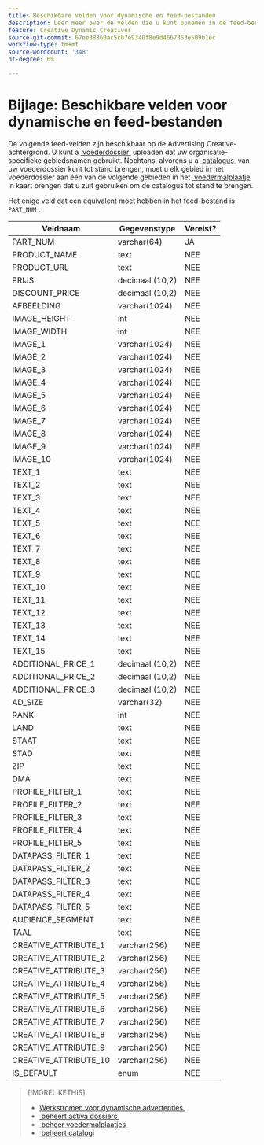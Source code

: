 ```yaml
---
title: Beschikbare velden voor dynamische en feed-bestanden
description: Leer meer over de velden die u kunt opnemen in de feed-bestanden die u gebruikt om dynamische advertenties te maken.
feature: Creative Dynamic Creatives
source-git-commit: 67ee38860ac5cb7e9340f8e9d4667353e509b1ec
workflow-type: tm+mt
source-wordcount: '348'
ht-degree: 0%

---
```


# Bijlage: Beschikbare velden voor dynamische en feed-bestanden

De volgende feed-velden zijn beschikbaar op de Advertising Creative-achtergrond. U kunt a [&#x200B; voederdossier &#x200B;](/help/creative/feeds/asset-manage.md) uploaden dat uw organisatie-specifieke gebiedsnamen gebruikt. Nochtans, alvorens u a [&#x200B; catalogus &#x200B;](/help/creative/feeds/catalog-manage.md) van uw voederdossier kunt tot stand brengen, moet u elk gebied in het voederdossier aan één van de volgende gebieden in het [&#x200B; voedermalplaatje &#x200B;](/help/creative/feeds/feed-template-manage.md) in kaart brengen dat u zult gebruiken om de catalogus tot stand te brengen.

Het enige veld dat een equivalent moet hebben in het feed-bestand is `PART_NUM` .

<!-- Questions:

What are these?
Rank
PROFILE_FILTER fields



Do geo fields need be populated as follows:
Country: 2 Letter country code (example: US)
State: state code_2 letter country code (example: CA_US)
City: City name_State code_2 letter country code (example: San Jose_CA_US)
DMA: DMA _2 letter country code (example: 201_US)
Zipcode: Zip code_2 letter country code (example: 94086_US)


TRUE?   GEO fields(Country/State/City/DMA/Zip), UT fields (UT1/UT2/UT3/UT4/UT5) [do we have an equivalent now?], Filtering fields(F1/F2/F3/F4/F5) can have comma separated values. We can have upto 2K characters.

TRUE FOR CSV AND TSV? character encoding on text format files should be UTF-8 -- If yes, then add that with feed file requirements.

-->

| Veldnaam | Gegevenstype | Vereist? |
|------------|-----------|-----------|
| PART_NUM | varchar(64) | JA |
| PRODUCT_NAME | text | NEE |
| PRODUCT_URL | text | NEE |
| PRIJS | decimaal (10,2) | NEE |
| DISCOUNT_PRICE | decimaal (10,2) | NEE |
| AFBEELDING | varchar(1024) | NEE |
| IMAGE_HEIGHT | int | NEE |
| IMAGE_WIDTH | int | NEE |
| IMAGE_1 | varchar(1024) | NEE |
| IMAGE_2 | varchar(1024) | NEE |
| IMAGE_3 | varchar(1024) | NEE |
| IMAGE_4 | varchar(1024) | NEE |
| IMAGE_5 | varchar(1024) | NEE |
| IMAGE_6 | varchar(1024) | NEE |
| IMAGE_7 | varchar(1024) | NEE |
| IMAGE_8 | varchar(1024) | NEE |
| IMAGE_9 | varchar(1024) | NEE |
| IMAGE_10 | varchar(1024) | NEE |
| TEXT_1 | text | NEE |
| TEXT_2 | text | NEE |
| TEXT_3 | text | NEE |
| TEXT_4 | text | NEE |
| TEXT_5 | text | NEE |
| TEXT_6 | text | NEE |
| TEXT_7 | text | NEE |
| TEXT_8 | text | NEE |
| TEXT_9 | text | NEE |
| TEXT_10 | text | NEE |
| TEXT_11 | text | NEE |
| TEXT_12 | text | NEE |
| TEXT_13 | text | NEE |
| TEXT_14 | text | NEE |
| TEXT_15 | text | NEE |
| ADDITIONAL_PRICE_1 | decimaal (10,2) | NEE |
| ADDITIONAL_PRICE_2 | decimaal (10,2) | NEE |
| ADDITIONAL_PRICE_3 | decimaal (10,2) | NEE |
| AD_SIZE | varchar(32) | NEE |
| RANK | int | NEE |
| LAND | text | NEE |
| STAAT | text | NEE |
| STAD | text | NEE |
| ZIP | text | NEE |
| DMA | text | NEE |
| PROFILE_FILTER_1 | text | NEE |
| PROFILE_FILTER_2 | text | NEE |
| PROFILE_FILTER_3 | text | NEE |
| PROFILE_FILTER_4 | text | NEE |
| PROFILE_FILTER_5 | text | NEE |
| DATAPASS_FILTER_1 | text | NEE |
| DATAPASS_FILTER_2 | text | NEE |
| DATAPASS_FILTER_3 | text | NEE |
| DATAPASS_FILTER_4 | text | NEE |
| DATAPASS_FILTER_5 | text | NEE |
| AUDIENCE_SEGMENT | text | NEE |
| TAAL | text | NEE |
| CREATIVE_ATTRIBUTE_1 | varchar(256) | NEE |
| CREATIVE_ATTRIBUTE_2 | varchar(256) | NEE |
| CREATIVE_ATTRIBUTE_3 | varchar(256) | NEE |
| CREATIVE_ATTRIBUTE_4 | varchar(256) | NEE |
| CREATIVE_ATTRIBUTE_5 | varchar(256) | NEE |
| CREATIVE_ATTRIBUTE_6 | varchar(256) | NEE |
| CREATIVE_ATTRIBUTE_7 | varchar(256) | NEE |
| CREATIVE_ATTRIBUTE_8 | varchar(256) | NEE |
| CREATIVE_ATTRIBUTE_9 | varchar(256) | NEE |
| CREATIVE_ATTRIBUTE_10 | varchar(256) | NEE |
| IS_DEFAULT | enum | NEE |

>[!MORELIKETHIS]
>
>* [&#x200B; Werkstromen voor dynamische advertenties &#x200B;](/help/creative/introduction/workflow-dynamic-ads.md)
>* [&#x200B; beheert activa dossiers &#x200B;](/help/creative/feeds/asset-manage.md)
>* [&#x200B; beheer voedermalplaatjes &#x200B;](/help/creative/feeds/feed-template-manage.md)
>* [&#x200B; beheert catalogi &#x200B;](/help/creative/feeds/catalog-manage.md)
